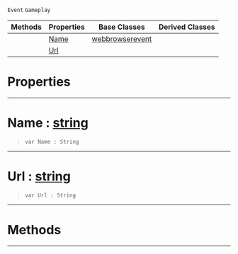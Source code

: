  `Event` `Gameplay`



|Methods|Properties|Base Classes|Derived Classes|
|---|---|---|---|
| |[ Name](https://github.com/zeroengineteam/ZeroDocs/blob/master/code_reference/class_reference/webbrowserpopupcreateevent.markdown#name-zero-engine-documen)|[webbrowserevent](https://github.com/zeroengineteam/ZeroDocs/blob/master/code_reference/class_reference/webbrowserevent.markdown)| |
| |[ Url](https://github.com/zeroengineteam/ZeroDocs/blob/master/code_reference/class_reference/webbrowserpopupcreateevent.markdown#url-zero-engine-document)| | |


 #  Properties


---  
 #  Name : [string](https://github.com/zeroengineteam/ZeroDocs/blob/master/code_reference/nada_base_types/string.markdown)

> 
> ``` lang=cpp, name=Nada
> var Name : String


---  
 #  Url : [string](https://github.com/zeroengineteam/ZeroDocs/blob/master/code_reference/nada_base_types/string.markdown)

> 
> ``` lang=cpp, name=Nada
> var Url : String


---  
 #  Methods


---  
 

 